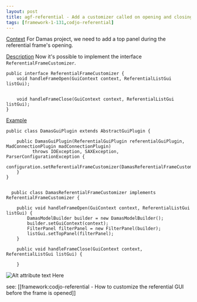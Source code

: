 ```yaml
---
layout: post
title: agf-referential - Add a customizer called on opening and closing frame process
tags: [framework-1-131,codjo-referential]
---
```

<u>Context</u>
For Damas project, we need to add a top panel during the referential frame's opening.

<u>Description</u>
Now it's possible to implement the interface ```ReferentialFrameCustomizer```.
```
public interface ReferentialFrameCustomizer {
    void handleFrameOpen(GuiContext context, ReferentialListGui listGui);


    void handleFrameClose(GuiContext context, ReferentialListGui listGui);
}
```

<u>Example</u>
```
public class DamasGuiPlugin extends AbstractGuiPlugin {

    public DamasGuiPlugin(ReferentialGuiPlugin referentialGuiPlugin, MadConnectionPlugin madConnectionPlugin)
          throws IOException, SAXException, ParserConfigurationException {
        configuration.setReferentialFrameCustomizer(DamasReferentialFrameCustomizer.class);
    }
}
```
```

  public class DamasReferentialFrameCustomizer implements ReferentialFrameCustomizer {

    public void handleFrameOpen(GuiContext context, ReferentialListGui listGui) {
        DamasModelBuilder builder = new DamasModelBuilder();
        builder.setGuiContext(context);
        FilterPanel filterPanel = new FilterPanel(builder);
        listGui.setTopPanel(filterPanel);
    }

    public void handleFrameClose(GuiContext context, ReferentialListGui listGui) {
        
    }

```


![Alt attribute text Here](attachments/filtre.JPG)

see: [[framework:codjo-referential - How to customize the referential GUI before the frame is opened]]
